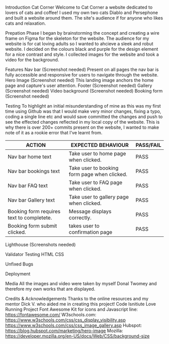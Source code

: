Introduction
Cat Corner
Welcome to Cat Corner a website dedicated to lovers of cats and coffee! I used my own two cats Diablo and Persephone and built a website around them. The site's audience if for anyone who likes cats and relaxation.

Prepation Phase
I began by brainstorming the concept and creating a wire frame on Figma for the skeleton for the website.
The audience for my website is for cat loving adults so I wanted to ahcieve a sleek and robut website.
I decided on the colours black and purple for the design element for a nice contrast and style.
I collected images for the website and took a video for the background.

Features
Nav bar (Screenshot needed)
Present on all pages the nav bar is fully accessible and responsive for users to navigate through the website.
Hero Image (Screenshot needed)
This landing image anchors the home page and capture's user attention.
Footer (Screenshot needed)
Gallery (Screenshot needed)
Video background (Screenshot needed)
Booking form (Screenshot needed)

Testing
To highlight an initial misunderstanding of mine as this was my first time using Github was that I would make very minor changes, fixing a typo, coding a single line etc and would save committed the changes and push to see the effected changes reflected in my local copy of the website.
This is why there is over 200+ commits present on the website, I wanted to make note of it as a rookie error that I've learnt from.

| ACTION | EXPECTED BEHAVIOUR| PASS/FAIL|
| ------------- | ------------- |-------------|
| Nav bar home text| Take user to home page when clicked. | PASS |
| Nav bar bookings text | Take user to booking form page when clicked. | PASS |
| Nav bar FAQ text | Take user to FAQ page when clicked. | PASS |
| Nav bar Gallery text | Take user to gallery page when clicked. | PASS |
| Booking form requires text to completete. | Message displays correctly. | PASS |
| Booking form submit clicked. | takes user to confirmation page | PASS |

Lighthouse (Screenshots needed)

Validator Testing
HTML
CSS

Unfixed Bugs

Deployment

Media
All the images and video were taken by myself Donal Twomey and therefore my own works that are displayed.

Credits & Acknowledgements
Thanks to the online resources and my mentor Dick V. who aided me in creating this project! 
Code Isnitiute Love Running Project
Font Awesome Kit for icons and Javascript line: https://fontawesome.com/
W3schools.com:
https://www.w3schools.com/css/css_display_visibility.asp
https://www.w3schools.com/css/css_image_gallery.asp
Hubspot:
https://blog.hubspot.com/marketing/hero-image
Mozilla:
https://developer.mozilla.org/en-US/docs/Web/CSS/background-size
